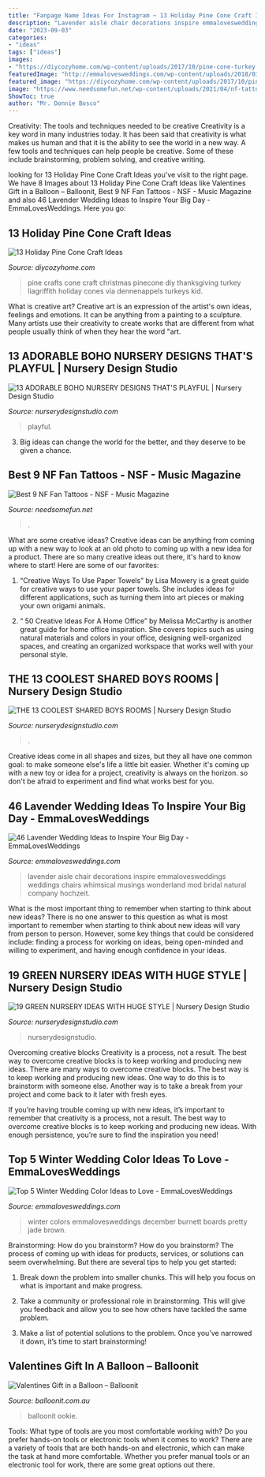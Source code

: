 ```yaml
---
title: "Fanpage Name Ideas For Instagram ~ 13 Holiday Pine Cone Craft Ideas"
description: "Lavender aisle chair decorations inspire emmalovesweddings weddings chairs whimsical musings wonderland mod bridal natural company hochzeit"
date: "2023-09-03"
categories:
- "ideas"
tags: ["ideas"]
images:
- "https://diycozyhome.com/wp-content/uploads/2017/10/pine-cone-turkey.jpg"
featuredImage: "http://emmalovesweddings.com/wp-content/uploads/2018/03/wedding-aisle-chair-decorations-with-lavender.jpg"
featured_image: "https://diycozyhome.com/wp-content/uploads/2017/10/pine-cone-turkey.jpg"
image: "https://www.needsomefun.net/wp-content/uploads/2021/04/nf-tattoos-6.jpg"
ShowToc: true
author: "Mr. Donnie Bosco"
---
```



Creativity: The tools and techniques needed to be creative
Creativity is a key word in many industries today. It has been said that creativity is what makes us human and that it is the ability to see the world in a new way. A few tools and techniques can help people be creative. Some of these include brainstorming, problem solving, and creative writing.

	

		
looking for 13 Holiday Pine Cone Craft Ideas you've visit to the right page. We have 8 Images about 13 Holiday Pine Cone Craft Ideas like Valentines Gift in a Balloon – Balloonit, Best 9 NF Fan Tattoos - NSF - Music Magazine and also 46 Lavender Wedding Ideas to Inspire Your Big Day - EmmaLovesWeddings. Here you go:
		
    
## 13 Holiday Pine Cone Craft Ideas

<img loading=lazy src="https://diycozyhome.com/wp-content/uploads/2017/10/pine-cone-turkey.jpg" onerror="this.onerror=null;this.src='https://tse2.mm.bing.net/th?id=OIP.y1zcIrilA0-Aw5GmujMQcwHaH2&amp;pid=15.1';" alt="13 Holiday Pine Cone Craft Ideas">

_Source: diycozyhome.com_

>pine crafts cone craft christmas pinecone diy thanksgiving turkey liagriffith holiday cones via dennenappels turkeys kid. 

	

What is creative art?
Creative art is an expression of the artist's own ideas, feelings and emotions. It can be anything from a painting to a sculpture. Many artists use their creativity to create works that are different from what people usually think of when they hear the word "art.

    
## 13 ADORABLE BOHO NURSERY DESIGNS THAT&#039;S PLAYFUL | Nursery Design Studio

<img loading=lazy src="https://www.nurserydesignstudio.com/wp-content/uploads/2020/09/boho-nursery-design-8.png" onerror="this.onerror=null;this.src='https://tse1.mm.bing.net/th?id=OIP.S4db4GHIWR4pqjU2DkB2MgHaLH&amp;pid=15.1';" alt="13 ADORABLE BOHO NURSERY DESIGNS THAT&#039;S PLAYFUL | Nursery Design Studio">

_Source: nurserydesignstudio.com_

>playful. 

	

3. Big ideas can change the world for the better, and they deserve to be given a chance.

    
## Best 9 NF Fan Tattoos - NSF - Music Magazine

<img loading=lazy src="https://www.needsomefun.net/wp-content/uploads/2021/04/nf-tattoos-6.jpg" onerror="this.onerror=null;this.src='https://tse1.mm.bing.net/th?id=OIP.UHUxYtOt_lYrV1P3ZnNNygAAAA&amp;pid=15.1';" alt="Best 9 NF Fan Tattoos - NSF - Music Magazine">

_Source: needsomefun.net_

>. 

	

What are some creative ideas?
Creative ideas can be anything from coming up with a new way to look at an old photo to coming up with a new idea for a product. There are so many creative ideas out there, it's hard to know where to start! Here are some of our favorites: 
1. “Creative Ways To Use Paper Towels” by Lisa Mowery is a great guide for creative ways to use your paper towels. She includes ideas for different applications, such as turning them into art pieces or making your own origami animals.

2. “ 50 Creative Ideas For A Home Office” by Melissa McCarthy is another great guide for home office inspiration. She covers topics such as using natural materials and colors in your office, designing well-organized spaces, and creating an organized workspace that works well with your personal style.


    
## THE 13 COOLEST SHARED BOYS ROOMS | Nursery Design Studio

<img loading=lazy src="https://www.nurserydesignstudio.com/wp-content/uploads/2020/06/shared-boys-rooms-5.png" onerror="this.onerror=null;this.src='https://tse1.mm.bing.net/th?id=OIP.MG_OOXzLg6e5KgDbiNKuEgHaKX&amp;pid=15.1';" alt="THE 13 COOLEST SHARED BOYS ROOMS | Nursery Design Studio">

_Source: nurserydesignstudio.com_

>. 

	

Creative ideas come in all shapes and sizes, but they all have one common goal: to make someone else's life a little bit easier. Whether it's coming up with a new toy or idea for a project, creativity is always on the horizon. so don't be afraid to experiment and find what works best for you.

    
## 46 Lavender Wedding Ideas To Inspire Your Big Day - EmmaLovesWeddings

<img loading=lazy src="http://emmalovesweddings.com/wp-content/uploads/2018/03/wedding-aisle-chair-decorations-with-lavender.jpg" onerror="this.onerror=null;this.src='https://tse2.mm.bing.net/th?id=OIP.HeuQYGz7mb-JShlWu-ZD-QHaQO&amp;pid=15.1';" alt="46 Lavender Wedding Ideas to Inspire Your Big Day - EmmaLovesWeddings">

_Source: emmalovesweddings.com_

>lavender aisle chair decorations inspire emmalovesweddings weddings chairs whimsical musings wonderland mod bridal natural company hochzeit. 

	

What is the most important thing to remember when starting to think about new ideas?
There is no one answer to this question as what is most important to remember when starting to think about new ideas will vary from person to person. However, some key things that could be considered include: finding a process for working on ideas, being open-minded and willing to experiment, and having enough confidence in your ideas.

    
## 19 GREEN NURSERY IDEAS WITH HUGE STYLE | Nursery Design Studio

<img loading=lazy src="https://www.nurserydesignstudio.com/wp-content/uploads/2017/07/green-nursery-designs-1.jpg" onerror="this.onerror=null;this.src='https://tse1.mm.bing.net/th?id=OIP.sov5JM499Ufg_7qSCqtegQHaKX&amp;pid=15.1';" alt="19 GREEN NURSERY IDEAS WITH HUGE STYLE | Nursery Design Studio">

_Source: nurserydesignstudio.com_

>nurserydesignstudio. 

	

Overcoming creative blocks
Creativity is a process, not a result. The best way to overcome creative blocks is to keep working and producing new ideas.
There are many ways to overcome creative blocks. The best way is to keep working and producing new ideas. One way to do this is to brainstorm with someone else. Another way is to take a break from your project and come back to it later with fresh eyes.

If you’re having trouble coming up with new ideas, it’s important to remember that creativity is a process, not a result. The best way to overcome creative blocks is to keep working and producing new ideas. With enough persistence, you’re sure to find the inspiration you need!

    
## Top 5 Winter Wedding Color Ideas To Love - EmmaLovesWeddings

<img loading=lazy src="http://emmalovesweddings.com/wp-content/uploads/2018/10/green-jade-and-brown-winter-wedding-color-ideas.jpg" onerror="this.onerror=null;this.src='https://tse2.mm.bing.net/th?id=OIP.kd7Yn-LjyDVz3HuNUIAj9QHaOp&amp;pid=15.1';" alt="Top 5 Winter Wedding Color Ideas to Love - EmmaLovesWeddings">

_Source: emmalovesweddings.com_

>winter colors emmalovesweddings december burnett boards pretty jade brown. 

	

Brainstorming: How do you brainstorm?
How do you brainstorm? The process of coming up with ideas for products, services, or solutions can seem overwhelming. But there are several tips to help you get started:
1. Break down the problem into smaller chunks. This will help you focus on what is important and make progress.

2. Take a community or professional role in brainstorming. This will give you feedback and allow you to see how others have tackled the same problem.

3. Make a list of potential solutions to the problem. Once you’ve narrowed it down, it’s time to start brainstorming!

    
## Valentines Gift In A Balloon – Balloonit

<img loading=lazy src="https://cdn.shopify.com/s/files/1/2724/4410/products/balloon_it_balloon_gift_valentines_teddy_poodle_chocolate_champagne_love_cut_ideas_personalised_2048x.png?v=1579423018" onerror="this.onerror=null;this.src='https://tse1.mm.bing.net/th?id=OIP.vSLEYhZAzQz2C-e2hrvrUgHaJ4&amp;pid=15.1';" alt="Valentines Gift in a Balloon – Balloonit">

_Source: balloonit.com.au_

>balloonit ookie. 

	

Tools: What type of tools are you most comfortable working with?
Do you prefer hands-on tools or electronic tools when it comes to work? There are a variety of tools that are both hands-on and electronic, which can make the task at hand more comfortable. Whether you prefer manual tools or an electronic tool for work, there are some great options out there.

